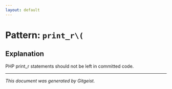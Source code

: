 ```yaml
---
layout: default
---
```


# Pattern: `print_r\(`

## Explanation

PHP print_r statements should not be left in committed code.

---

*This document was generated by Gitgeist.*
